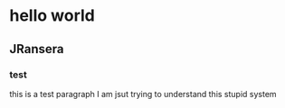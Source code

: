 <!--Comment -->
# hello world

## JRansera

### test

this is a test paragraph I am jsut trying to understand this stupid system
